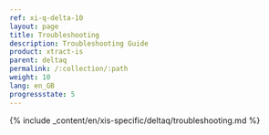 ```yaml
---
ref: xi-q-delta-10
layout: page
title: Troubleshooting
description: Troubleshooting Guide
product: xtract-is
parent: deltaq
permalink: /:collection/:path
weight: 10
lang: en_GB
progressstate: 5
---
```

{% include _content/en/xis-specific/deltaq/troubleshooting.md %}
